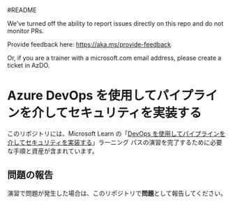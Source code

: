 #README

We've turned off the ability to report issues directly on this repo and do not monitor PRs.

Provide feedback here: https://aka.ms/provide-feedback

Or, if you are a trainer with a microsoft.com email address, please create a ticket in AzDO.

# Azure DevOps を使用してパイプラインを介してセキュリティを実装する

このリポジトリには、Microsoft Learn の「[DevOps を使用してパイプラインを介してセキュリティを実装する](https://learn.microsoft.com/training/paths/implement-security-through-pipeline-using-devops/)」ラーニング パスの演習を完了するために必要な手順と資産が含まれています。

## 問題の報告

演習で問題が発生した場合は、このリポジトリで**問題**として報告してください。
